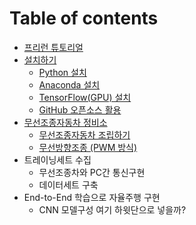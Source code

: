 # Table of contents

* [프리런 튜토리얼](README.md)
* [설치하기](install/README.md)
  * [Python 설치](install/python.md)
  * [Anaconda 설치](install/untitled.md)
  * [TensorFlow\(GPU\) 설치](install/tensorflow-gpu.md)
  * [GitHub 오픈소스 활용](install/github.md)
* [무선조종자동차 정비소](undefined/README.md)
  * [무선조종자동차 조립하기](undefined/undefined.md)
  * [무선방향조종 \(PWM 방식\)](undefined/untitled.md)
* 트레이닝세트 수집
  * 무선조종차와 PC간 통신구현
  * 데이터세트 구축
* End-to-End 학습으로 자율주행 구현
  * CNN 모델구성 여기 하윗단으로 넣을까?

